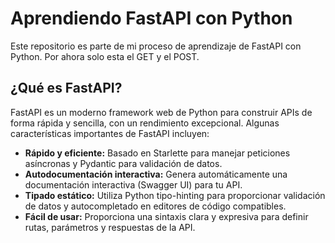 # Aprendiendo FastAPI con Python

Este repositorio es parte de mi proceso de aprendizaje de FastAPI con Python. Por ahora solo esta el GET y el POST.

## ¿Qué es FastAPI?

FastAPI es un moderno framework web de Python para construir APIs de forma rápida y sencilla, con un rendimiento excepcional. Algunas características importantes de FastAPI incluyen:

- **Rápido y eficiente:** Basado en Starlette para manejar peticiones asíncronas y Pydantic para validación de datos.
- **Autodocumentación interactiva:** Genera automáticamente una documentación interactiva (Swagger UI) para tu API.
- **Tipado estático:** Utiliza Python tipo-hinting para proporcionar validación de datos y autocompletado en editores de código compatibles.
- **Fácil de usar:** Proporciona una sintaxis clara y expresiva para definir rutas, parámetros y respuestas de la API.

